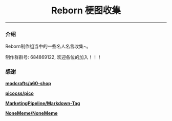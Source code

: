 <center><h1> Reborn 梗图收集 </h1></center>

* * *

### 介绍

Reborn制作组当中的一些名人名言收集~。

制作群群号: 684869122, 欢迎各位的加入！！！  

### 感谢

**[modcrafts/a60-shop](https://github.com/modcrafts/a60-shop)**  

**[picocss/pico](https://github.com/picocss/pico/tree/f9e97c0bf430df8fa3f730eb6a6e84f63d4a9b0c)**  

**[MarketingPipeline/Markdown-Tag](https://github.com/MarketingPipeline/Markdown-Tag)**  

**[NoneMeme/NoneMeme](https://github.com/NoneMeme/NoneMeme)**
